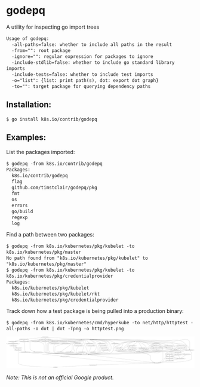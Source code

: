 # godepq

A utility for inspecting go import trees

```
Usage of godepq:
  -all-paths=false: whether to include all paths in the result
  -from="": root package
  -ignore="": regular expression for packages to ignore
  -include-stdlib=false: whether to include go standard library imports
  -include-tests=false: whether to include test imports
  -o="list": {list: print path(s), dot: export dot graph}
  -to="": target package for querying dependency paths
```

## Installation:

```
$ go install k8s.io/contrib/godepq
```

## Examples:

List the packages imported:
```
$ godepq -from k8s.io/contrib/godepq
Packages:
  k8s.io/contrib/godepq
  flag
  github.com/timstclair/godepq/pkg
  fmt
  os
  errors
  go/build
  regexp
  log
```

Find a path between two packages:
```
$ godepq -from k8s.io/kubernetes/pkg/kubelet -to k8s.io/kubernetes/pkg/master
No path found from "k8s.io/kubernetes/pkg/kubelet" to "k8s.io/kubernetes/pkg/master"
$ godepq -from k8s.io/kubernetes/pkg/kubelet -to k8s.io/kubernetes/pkg/credentialprovider
Packages:
  k8s.io/kubernetes/pkg/kubelet
  k8s.io/kubernetes/pkg/kubelet/rkt
  k8s.io/kubernetes/pkg/credentialprovider
```

Track down how a test package is being pulled into a production binary:
```
$ godepq -from k8s.io/kubernetes/cmd/hyperkube -to net/http/httptest -all-paths -o dot | dot -Tpng -o httptest.png
```

![example output](example.png)

*Note: This is not an official Google product.*
